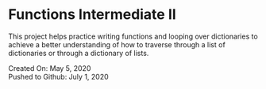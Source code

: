 # Functions Intermediate II

This project helps practice writing functions and looping over dictionaries to achieve a better understanding of how to traverse through a list of dictionaries or through a dictionary of lists.

Created On: May 5, 2020\
Pushed to Github: July 1, 2020